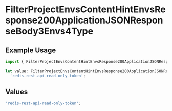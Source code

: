 # FilterProjectEnvsContentHintEnvsResponse200ApplicationJSONResponseBody3Envs4Type

## Example Usage

```typescript
import { FilterProjectEnvsContentHintEnvsResponse200ApplicationJSONResponseBody3Envs4Type } from '@vercel/client/models/operations';

let value: FilterProjectEnvsContentHintEnvsResponse200ApplicationJSONResponseBody3Envs4Type =
  'redis-rest-api-read-only-token';
```

## Values

```typescript
'redis-rest-api-read-only-token';
```
